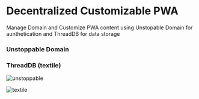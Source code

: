 # Decentralized Customizable PWA

Manage Domain and Customize PWA content using Unstopable Domain for aunthetication and ThreadDB for data storage
### Unstoppable Domain
### ThreadDB (textile)

![unstoppable](https://docs.unstoppabledomains.com/images/logo.png)

![textile](https://ecosystem.ipfs.io/images/projects/textile-logo-dark.png)
